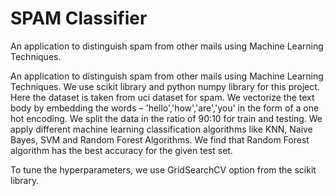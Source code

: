 # SPAM Classifier

An application to distinguish spam from other mails using Machine Learning Techniques.

An application to distinguish spam from other mails using Machine Learning Techniques.  We use scikit library and python numpy library for this project.  Here the dataset is taken from uci dataset for spam.  We vectorize the text body by embedding the words – 'hello','how','are','you' in the form of a one hot encoding. 
We split the data in the ratio of 90:10 for train and testing.  We apply different machine learning classification algorithms like KNN, Naive Bayes, SVM and Random Forest Algorithms. We find that Random Forest algorithm has the best accuracy for the given test set. 

To tune the hyperparameters, we use GridSearchCV option from the scikit library. 


